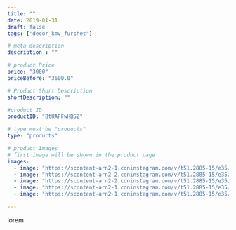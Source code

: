 ```yaml
---
title: ""
date: 2019-01-31
draft: false
tags: ["decor_kmv_furshet"]

# meta description
description : ""

# product Price
price: "3000"
priceBefore: "3600.0"

# Product Short Description
shortDescription: ""

#product ID
productID: "BtUAFFwHBSZ"

# type must be "products"
type: "products"

# product Images
# first image will be shown in the product page
images:
  - image: "https://scontent-arn2-1.cdninstagram.com/v/t51.2885-15/e35/50574468_317273092242496_828790410453786538_n.jpg?se=7&tp=1&_nc_ht=scontent-arn2-1.cdninstagram.com&_nc_cat=104&_nc_ohc=0OtxrMJDs_gAX-IdGzb&oh=02c0504a9bdb60d0a89bba4e5099c536&oe=6074DAE6&ig_cache_key=MTk2OTE5OTIzMTg5NTYzNDc1OA%3D%3D.2"
  - image: "https://scontent-arn2-2.cdninstagram.com/v/t51.2885-15/e35/49933496_392311817996768_5561137752074311862_n.jpg?se=7&tp=1&_nc_ht=scontent-arn2-2.cdninstagram.com&_nc_cat=108&_nc_ohc=kAacOAk0RRAAX_iJ7HS&oh=7bd6815e36958fcb37b12e7c72679e53&oe=607366C5&ig_cache_key=MTk2OTE5OTIyODk2ODEyMzg0Mw%3D%3D.2"
  - image: "https://scontent-arn2-2.cdninstagram.com/v/t51.2885-15/e35/49913212_353506062047036_8884292330796981310_n.jpg?se=7&tp=1&_nc_ht=scontent-arn2-2.cdninstagram.com&_nc_cat=108&_nc_ohc=y5sHe33fIYMAX-7HxKO&oh=e3cbb70647231e176cb6c1b6dff0cca4&oe=607419EA&ig_cache_key=MTk2OTE5OTIzODAwMjc1MTQ3Mg%3D%3D.2"
  - image: "https://scontent-arn2-1.cdninstagram.com/v/t51.2885-15/e35/50260547_383780059092154_3600531513445476518_n.jpg?se=7&tp=1&_nc_ht=scontent-arn2-1.cdninstagram.com&_nc_cat=110&_nc_ohc=e-EbQXgGf_0AX9nhfbL&oh=368e391562ba167def8c15d168235dfe&oe=6073DEEE&ig_cache_key=MTk2OTE5OTI0NjgyNzM1NzQ5NA%3D%3D.2"
  - image: "https://scontent-arn2-1.cdninstagram.com/v/t51.2885-15/e35/49933644_1118296211683575_5363540544648534768_n.jpg?se=7&tp=1&_nc_ht=scontent-arn2-1.cdninstagram.com&_nc_cat=103&_nc_ohc=oDXC_dcERfcAX82-ny5&oh=a725dc0e90f4f7bb81420b83e1dc1b7f&oe=6073D79C&ig_cache_key=MTk2OTE5OTI2MzE3NjkyNjU2OA%3D%3D.2"

---
```

lorem
